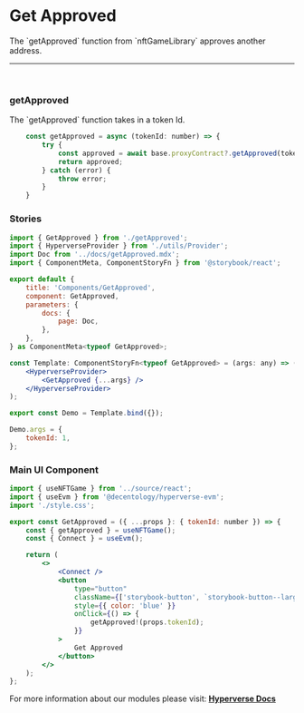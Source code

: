 # Get Approved

<p> The `getApproved` function from `nftGameLibrary` approves another address. </p>

---

<br>

### getApproved

<p> The `getApproved` function takes in a token Id. </p>

```jsx
	const getApproved = async (tokenId: number) => { 
		try {
			const approved = await base.proxyContract?.getApproved(tokenId);
			return approved;
		} catch (error) {
			throw error;
		}
	}
```

### Stories
```jsx
import { GetApproved } from './getApproved';
import { HyperverseProvider } from './utils/Provider';
import Doc from '../docs/getApproved.mdx';
import { ComponentMeta, ComponentStoryFn } from '@storybook/react';

export default {
	title: 'Components/GetApproved',
	component: GetApproved,
	parameters: {
		docs: {
			page: Doc,
		},
	},
} as ComponentMeta<typeof GetApproved>;

const Template: ComponentStoryFn<typeof GetApproved> = (args: any) => (
	<HyperverseProvider>
		<GetApproved {...args} />
	</HyperverseProvider>
);

export const Demo = Template.bind({});

Demo.args = {
	tokenId: 1,
};
```

### Main UI Component

```jsx
import { useNFTGame } from '../source/react';
import { useEvm } from '@decentology/hyperverse-evm';
import './style.css';

export const GetApproved = ({ ...props }: { tokenId: number }) => {
	const { getApproved } = useNFTGame();
	const { Connect } = useEvm();

	return (
		<>
			<Connect />
			<button
				type="button"
				className={['storybook-button', `storybook-button--large`].join(' ')}
				style={{ color: 'blue' }}
				onClick={() => {
					getApproved!(props.tokenId);
				}}
			>
				Get Approved
			</button>
		</>
	);
};
```

For more information about our modules please visit: [**Hyperverse Docs**](docs.hyperverse.dev)
